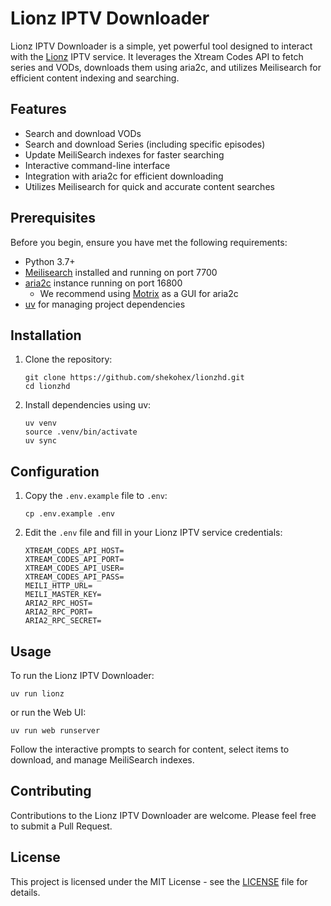 # Lionz IPTV Downloader

Lionz IPTV Downloader is a simple, yet powerful tool designed to interact with the [Lionz](https://lionz.tv) IPTV service. It leverages the Xtream Codes API to fetch series and VODs, downloads them using aria2c, and utilizes Meilisearch for efficient content indexing and searching.

## Features

- Search and download VODs
- Search and download Series (including specific episodes)
- Update MeiliSearch indexes for faster searching
- Interactive command-line interface
- Integration with aria2c for efficient downloading
- Utilizes Meilisearch for quick and accurate content searches

## Prerequisites

Before you begin, ensure you have met the following requirements:

- Python 3.7+
- [Meilisearch](https://www.meilisearch.com/) installed and running on port 7700
- [aria2c](https://aria2.github.io/) instance running on port 16800
  - We recommend using [Motrix](https://motrix.app/) as a GUI for aria2c
- [uv](https://github.com/astral-sh/uv) for managing project dependencies

## Installation

1. Clone the repository:
   ```
   git clone https://github.com/shekohex/lionzhd.git
   cd lionzhd
   ```

2. Install dependencies using uv:
   ```
   uv venv
   source .venv/bin/activate
   uv sync
   ```

## Configuration

1. Copy the `.env.example` file to `.env`:
   ```
   cp .env.example .env
   ```

2. Edit the `.env` file and fill in your Lionz IPTV service credentials:
   ```
   XTREAM_CODES_API_HOST=
   XTREAM_CODES_API_PORT=
   XTREAM_CODES_API_USER=
   XTREAM_CODES_API_PASS=
   MEILI_HTTP_URL=
   MEILI_MASTER_KEY=
   ARIA2_RPC_HOST=
   ARIA2_RPC_PORT=
   ARIA2_RPC_SECRET=
   ```

## Usage

To run the Lionz IPTV Downloader:

```
uv run lionz
```

or run the Web UI:

```
uv run web runserver
```

Follow the interactive prompts to search for content, select items to download, and manage MeiliSearch indexes.

## Contributing

Contributions to the Lionz IPTV Downloader are welcome. Please feel free to submit a Pull Request.

## License

This project is licensed under the MIT License - see the [LICENSE](./LICENSE) file for details.
